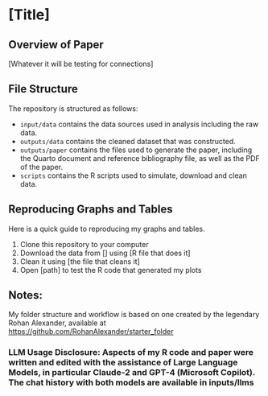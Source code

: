 # [Title]

## Overview of Paper

[Whatever it will be testing for connections]

## File Structure

The repository is structured as follows:

-   `input/data` contains the data sources used in analysis including the raw data.
-   `outputs/data` contains the cleaned dataset that was constructed.
-   `outputs/paper` contains the files used to generate the paper, including the Quarto document and reference bibliography file, as well as the PDF of the paper. 
-   `scripts` contains the R scripts used to simulate, download and clean data.

## Reproducing Graphs and Tables 

Here is a quick guide to reproducing my graphs and tables.
1. Clone this repository to your computer
2. Download the data from [] using [R file that does it]
3. Clean it using [the file that cleans it]
4. Open [path] to test the R code that generated my plots

## Notes: 

My folder structure and workflow is based on one created by the legendary Rohan Alexander, available at https://github.com/RohanAlexander/starter_folder
### LLM Usage Disclosure: Aspects of my R code and paper were written and edited with the assistance of Large Language Models, in particular Claude-2 and GPT-4 (Microsoft Copilot). The chat history with both models are available in inputs/llms

